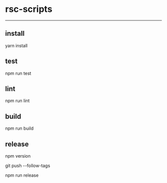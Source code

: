 # rsc-scripts
---

## install

yarn install

## test

npm run test

## lint

npm run lint

## build

npm run build

## release

npm version <version>

git push --follow-tags

npm run release
